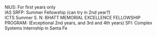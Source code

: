 NIUS: For first years only <br>
IAS SRFP: Summer Fellowship (can try in 2nd year?)<br>
ICTS Summer S. N. BHATT MEMORIAL EXCELLENCE FELLOWSHIP PROGRAM: (Exceptional 2nd years, and 3rd and 4th years)
SFI: Complex Systems Internship in Santa Fe
